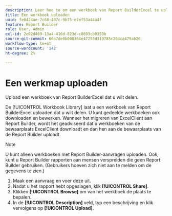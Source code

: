 ```yaml
---
description: Leer hoe te om een werkboek van Report BuilderExcel te uploaden dat u wilt delen.
title: Een werkboek uploaden
uuid: fe0424ae-7c68-407c-9b75-e7ef53a44a4f
feature: Report Builder
role: User, Admin
exl-id: 2e02d469-13a4-416d-823d-c8693cb0359b
source-git-commit: 66b7de0b008364e47253d319785c204ca479ab26
workflow-type: tm+mt
source-wordcount: '142'
ht-degree: 2%

---
```


# Een werkmap uploaden

Upload een werkboek van Report BuilderExcel dat u wilt delen.

De [!UICONTROL Workbook Library] laat u een werkboek van Report BuilderExcel uploaden dat u wilt delen. U kunt gedeelde werkboeken ook downloaden en bewerken. Wanneer het migreren van ExcelClient aan Report Builder, wordt het geadviseerd dat u werkboeken van de bewaarplaats ExcelClient downloadt en dan hen aan de bewaarplaats van de Report Builder uploadt.

>[!NOTE]
>
>U kunt alleen werkboeken met Report Builder-aanvragen uploaden. Ook, kunt u Report Builder rapporten aan mensen verspreiden die geen Report Builder gebruiken. (Gebruikers hoeven zich niet aan te melden om de gegevens te zien.)

1. Maak een aanvraag en voer deze uit.
1. Nadat u het rapport hebt opgeslagen, klik **[!UICONTROL Share]**.
1. Klikken **[!UICONTROL Browse]** om van het werkboek de plaats te bepalen.
1. In de **[!UICONTROL Description]** veld, typ een beschrijving en klik vervolgens op **[!UICONTROL Upload]**.
